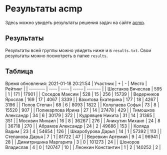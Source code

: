 # Результаты acmp
Здесь можно увидеть результаты решения задач на сайте [acmp](https://acmp.ru). 

## Результаты
Результаты всей группы можно увидеть ниже и в `results.txt`.
Свои результаты можно посмотреть в папке `results`.

## Таблица
Время обновления: 2021-01-18 20:21:54
| Участник | +    | -    | Место | Рейтинг |
| -------- | ---- | ---- | ----- | ------- |
| Шестаков Вячеслав | 595 | 1 | 171 | 17901 |
| Соседов Максим | 528 | 15 | 256 | 15739 |
| Ведерников Ярослав | 169 | 17 | 4067 | 3339 |
| Вахитова Екатерина | 177 | 18 | 4267 | 3196 |
| Попов Степан | 68 | 6 | 8093 | 1822 |
| Колупаева Софья | 73 | 8 | 15520 | 907 |
| Поликарпова Ирина | 27 | 14 | 27478 | 429 |
| Тимошков Александр | 34 | 6 | 30179 | 372 |
| Кудрявцев Никита | 31 | 14 | 31365 | 351 |
| Москвин Михаил | 16 | 8 | 36267 | 276 |
| Аникутин Михаил | 24 | 8 | 36718 | 270 |
| Абрамов Александр | 24 | 2 | 49686 | 153 |
| Коляда Вадим | 23 | 4 | 54654 | 126 |
| Шкаробурова Дарья | 14 | 1 | 57392 | 113 |
| Степанова Дарья | 7 | 1 | 81722 | 47 |
| Веревкин Артемий | 9 | 4 | 96941 | 28 |
| Димитришина Маргарита | 3 | 0 | 101273 | 24 |
| Шоноров Владислав | 4 | 0 | 120747 | 10 |
| Леонкин Константин | 1 | 2 | 140252 | 2 |
